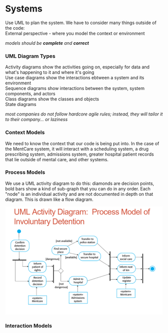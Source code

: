 # Systems
Use UML to plan the system. We have to consider many things outside of the code:  
External perspective - where you model the context or environment  

*models should be **complete** and **correct***

### UML Diagram Types
Activity diagrams show the activities going on, especially for data and what's happening to it and where it's going  
Use case diagrams show the interactions ebtween a system and its environment  
Sequence diagrams show interactions between the system, system components, and actors  
Class diagrams show the classes and objects  
State diagrams  

*most companies do not follow hardcore agile rules; instead, they will tailor it to their company... or laziness*

### Context Models
We need to know the context that our code is being put into. In the case of the MentCare system, it will interact with a scheduling system, a drug prescribing system, admissions system, greater hospital patient records that lie outside of mental care, and other systems.  

### Process Models
We use a UML activity diagram to do this: diamonds are decision points, bold bars show a kind of sub-graph that you can do in any order. Each "node" is an individual activity and are not documented in depth on that diagram. This is drawn like a flow diagram. 

![process model](https://github.com/lukechn99/github-quickstart/blob/master/5801/res/processmodel.PNG)

### Interaction Models

